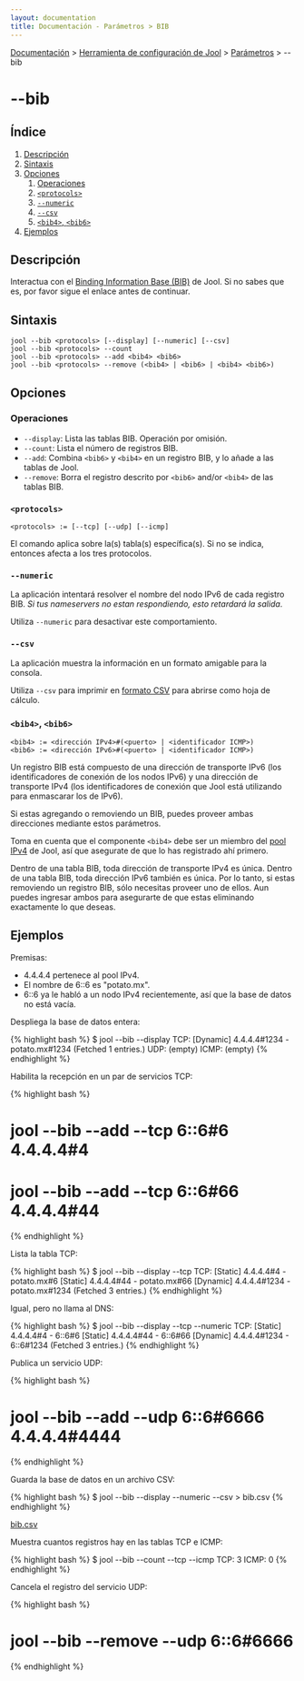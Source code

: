 ```yaml
---
layout: documentation
title: Documentación - Parámetros > BIB
---
```


[Documentación](esp-doc-index.html) > [Herramienta de configuración de Jool](esp-doc-index.html#aplicacion-de-espacio-de-usuario) > [Parámetros](esp-usr-flags.html) > \--bib

# \--bib

## Índice

1. [Descripción](#descripcion)
2. [Sintaxis](#sintaxis)
3. [Opciones](#opciones)
   1. [Operaciones](#operaciones)
   2. [`<protocols>`](#protocolos)
   3. [`--numeric`](#numeric)
   4. [`--csv`](#csv)
   5. [`<bib4>`, `<bib6>`](#bib4-bib6)
4. [Ejemplos](#ejemplos)

## Descripción

Interactua con el [Binding Information Base (BIB)](misc-bib.html) de Jool. Si no sabes que es, por favor sigue el enlace antes de continuar.


## Sintaxis

	jool --bib <protocols> [--display] [--numeric] [--csv]
	jool --bib <protocols> --count
	jool --bib <protocols> --add <bib4> <bib6>
	jool --bib <protocols> --remove (<bib4> | <bib6> | <bib4> <bib6>)

## Opciones

### Operaciones

* `--display`: Lista las tablas BIB. Operación por omisión.
* `--count`: Lista el número de registros BIB.
* `--add`: Combina `<bib6>` y `<bib4>` en un registro BIB, y lo añade a las tablas de Jool.
* `--remove`: Borra el registro descrito por `<bib6>` and/or `<bib4>` de las tablas BIB.

### `<protocols>`

	<protocols> := [--tcp] [--udp] [--icmp]

El comando aplica sobre la(s) tabla(s) específica(s). Si no se indica, entonces afecta a los tres protocolos.

### `--numeric`

La aplicación intentará resolver el nombre del nodo IPv6 de cada registro BIB. _Si tus nameservers no estan respondiendo, esto retardará la salida_.

Utiliza `--numeric` para desactivar este comportamiento.

### `--csv`

La aplicación muestra la información en un formato amigable para la consola.

Utiliza `--csv` para imprimir en [formato CSV](http://es.wikipedia.org/wiki/CSV) para abrirse como hoja de cálculo.

### `<bib4>`, `<bib6>`

	<bib4> := <dirección IPv4>#(<puerto> | <identificador ICMP>)
	<bib6> := <dirección IPv6>#(<puerto> | <identificador ICMP>)

Un registro BIB está compuesto de una dirección de transporte IPv6 (los identificadores de conexión de los nodos IPv6) y una dirección de transporte IPv4 (los identificadores de conexión que Jool está utilizando para enmascarar los de IPv6).

Si estas agregando o removiendo un BIB, puedes proveer ambas direcciones mediante estos parámetros.

Toma en cuenta que el componente `<bib4>` debe ser un miembro del [pool IPv4](esp-usr-flags-pool4.html) de Jool, así que asegurate de que lo has registrado ahí primero.

Dentro de una tabla BIB, toda dirección de transporte IPv4 es única. Dentro de una tabla BIB, toda dirección IPv6 también es única. Por lo tanto, si estas removiendo un registro BIB, sólo necesitas proveer uno de ellos. Aun puedes ingresar ambos para asegurarte de que estas eliminando exactamente lo que deseas.


## Ejemplos

Premisas:

* 4.4.4.4 pertenece al pool IPv4.
* El nombre de 6::6 es "potato.mx".
* 6::6 ya le habló a un nodo IPv4 recientemente, así que la base de datos no está vacía.

Despliega la base de datos entera:

{% highlight bash %}
$ jool --bib --display
TCP:
[Dynamic] 4.4.4.4#1234 - potato.mx#1234
  (Fetched 1 entries.)
UDP:
  (empty)
ICMP:
  (empty)
{% endhighlight %}

Habilita la recepción en un par de servicios TCP:

{% highlight bash %}
# jool --bib --add --tcp 6::6#6 4.4.4.4#4
# jool --bib --add --tcp 6::6#66 4.4.4.4#44
{% endhighlight %}

Lista la tabla TCP:

{% highlight bash %}
$ jool --bib --display --tcp
TCP:
[Static] 4.4.4.4#4 - potato.mx#6
[Static] 4.4.4.4#44 - potato.mx#66
[Dynamic] 4.4.4.4#1234 - potato.mx#1234
  (Fetched 3 entries.)
{% endhighlight %}

Igual, pero no llama al DNS:

{% highlight bash %}
$ jool --bib --display --tcp --numeric
TCP:
[Static] 4.4.4.4#4 - 6::6#6
[Static] 4.4.4.4#44 - 6::6#66
[Dynamic] 4.4.4.4#1234 - 6::6#1234
  (Fetched 3 entries.)
{% endhighlight %}

Publica un servicio UDP:

{% highlight bash %}
# jool --bib --add --udp 6::6#6666 4.4.4.4#4444
{% endhighlight %}

Guarda la base de datos en un archivo CSV:

{% highlight bash %}
$ jool --bib --display --numeric --csv > bib.csv
{% endhighlight %}

[bib.csv](obj/bib.csv)

Muestra cuantos registros hay en las tablas TCP e ICMP:

{% highlight bash %}
$ jool --bib --count --tcp --icmp
TCP: 3
ICMP: 0
{% endhighlight %}

Cancela el registro del servicio UDP:

{% highlight bash %}
# jool --bib --remove --udp 6::6#6666
{% endhighlight %}